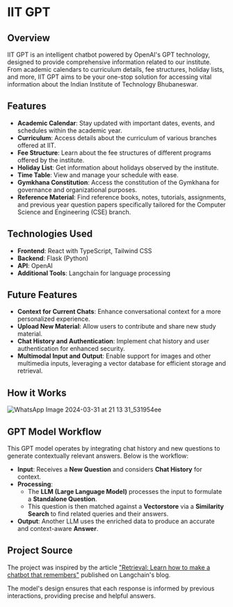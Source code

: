 # IIT GPT

## Overview
IIT GPT is an intelligent chatbot powered by OpenAI's GPT technology, designed to provide comprehensive information related to our institute. From academic calendars to curriculum details, fee structures, holiday lists, and more, IIT GPT aims to be your one-stop solution for accessing vital information about the Indian Institute of Technology Bhubaneswar.

## Features
- **Academic Calendar**: Stay updated with important dates, events, and schedules within the academic year.
- **Curriculum**: Access details about the curriculum of various branches offered at IIT.
- **Fee Structure**: Learn about the fee structures of different programs offered by the institute.
- **Holiday List**: Get information about holidays observed by the institute.
- **Time Table**: View and manage your schedule with ease.
- **Gymkhana Constitution**: Access the constitution of the Gymkhana for governance and organizational purposes.
- **Reference Material**: Find reference books, notes, tutorials, assignments, and previous year question papers specifically tailored for the Computer Science and Engineering (CSE) branch.
  
## Technologies Used
- **Frontend**: React with TypeScript, Tailwind CSS
- **Backend**: Flask (Python)
- **API**: OpenAI
- **Additional Tools**: Langchain for language processing
  
## Future Features
- **Context for Current Chats**: Enhance conversational context for a more personalized experience.
- **Upload New Material**: Allow users to contribute and share new study material.
- **Chat History and Authentication**: Implement chat history and user authentication for enhanced security.
- **Multimodal Input and Output**: Enable support for images and other multimedia inputs, leveraging a vector database for efficient storage and retrieval.


## How it Works 
![WhatsApp Image 2024-03-31 at 21 13 31_531954ee](https://github.com/bhanvara/iit-bbs-gpt/assets/131417445/fa37863c-a191-463b-8d75-6f227cbf713c)
## GPT Model Workflow

This GPT model operates by integrating chat history and new questions to generate contextually relevant answers. Below is the workflow:

- **Input**: Receives a **New Question** and considers **Chat History** for context.
- **Processing**:
  - The **LLM (Large Language Model)** processes the input to formulate a **Standalone Question**.
  - This question is then matched against a **Vectorstore** via a **Similarity Search** to find related queries and their answers.
- **Output**: Another LLM uses the enriched data to produce an accurate and context-aware **Answer**.

## Project Source
The project was inspired by the article ["Retrieval: Learn how to make a chatbot that remembers"](https://blog.langchain.dev/retrieval/) published on Langchain's blog.

The model's design ensures that each response is informed by previous interactions, providing precise and helpful answers.




